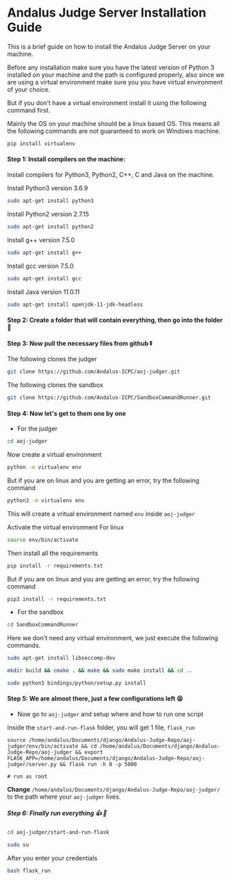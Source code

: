 # Andalus Judge Server Installation Guide

This is a brief guide on how to install the Andalus Judge Server on your machine.

Before any installation make sure you have the latest version of Python 3 installed on your machine and the path is configured properly, also since we are using a virtual environment make sure you you have virtual environment of your choice.

But if you don't have a virtual environment install it using the following command first.

Mainly the OS on your machine should be a linux based OS. This means all the following commands are not guaranteed to work on Windows machine.

```sh
pip install virtualenv
```

#### Step 1: Install compilers on the machine:

Install compilers for Python3, Python2, C++, C and Java on the machine.

Install Python3 version 3.6.9
```sh
sudo apt-get install python3
```


Install Python2 version 2.7.15
```sh
sudo apt-get install python2
```


Install g++ version 7.5.0
```sh
sudo apt-get install g++
```


Install gcc version 7.5.0
```sh
sudo apt-get install gcc
```

Install Java version 11.0.11
```sh
sudo apt-get install openjdk-11-jdk-headless
```


#### Step 2: Create a folder that will contain everything, then go into the folder :file_folder:

#### Step 3: Now pull the necessary files from github :arrow_double_down:

The following clones the judger
```sh
git clone https://github.com/Andalus-ICPC/aoj-judger.git
```

The following clones the sandbox
```sh
git clone https://github.com/Andalus-ICPC/SandboxCommandRunner.git
```

#### Step 4: Now let's get to them one by one

- For the judger

```sh
cd aoj-judger
```

Now create a virtual environment
```sh
python -m virtualenv env
```
But if you are on linux and you are getting an error, try the following command
```sh
python3 -m virtualenv env
```
This will create a vritual environment named `env` inside `aoj-judger`

Activate the virtual environment
For linux
```sh
source env/bin/activate
```

Then install all the requirements
```sh
pip install -r requirements.txt
```
But if you are on linux and you are getting an error, try the following command
```sh
pip3 install -r requirements.txt
```

- For the sandbox

```sh
cd SandboxCommandRunner
```

Here we don't need any virtual environment, we just execute the following commands.

```sh
sudo apt-get install libseccomp-dev
```

```sh
mkdir build && cmake . && make && sudo make install && cd ..
```

```sh
sudo python3 bindings/python/setup.py install
```

#### Step 5: We are almost there, just a few configurations left :tired_face:

- Now go to `aoj-judger` and setup where and how to run one script

Inside the `start-and-run-flask` folder, you will get 1 file, `flask_run`

```
source /home/andalus/Documents/django/Andalus-Judge-Repo/aoj-judger/env/bin/activate && cd /home/andalus/Documents/django/Andalus-Judge-Repo/aoj-judger && export FLASK_APP=/home/andalus/Documents/django/Andalus-Judge-Repo/aoj-judger/server.py && flask run -h 0 -p 5000

# run as root
```

**Change** `/home/andalus/Documents/django/Andalus-Judge-Repo/aoj-judger/` to the path where your `aoj-judger` lives.

##### Step 6: Finally run everything :thumbsup: :rocket:

```sh
cd aoj-judger/start-and-run-flask
```

```sh
sudo su
```

After you enter your credentials

```sh
bash flask_run
```
